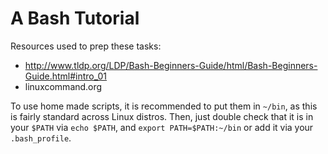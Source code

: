# A Bash Tutorial

Resources used to prep these tasks:

- http://www.tldp.org/LDP/Bash-Beginners-Guide/html/Bash-Beginners-Guide.html#intro_01
- linuxcommand.org

To use home made scripts, it is recommended to put them in `~/bin`, as this is fairly standard 
across Linux distros.  Then, just double check that it is in your `$PATH` via `echo $PATH`, and
`export PATH=$PATH:~/bin` or add it via your `.bash_profile`.





